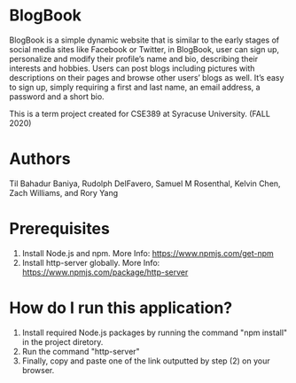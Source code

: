 # BlogBook

BlogBook is a simple dynamic website that is similar to the early stages of social media sites like Facebook or Twitter, in BlogBook, user can sign up, personalize and modify their profile’s name and bio, describing their interests and hobbies. Users can post blogs including pictures with descriptions on their pages and browse other users’ blogs as well. It’s easy to sign up, simply requiring a first and last name, an email address, a password and a short bio.

This is a term project created for CSE389 at Syracuse University. (FALL 2020)

# Authors
Til Bahadur Baniya, Rudolph DelFavero, Samuel M Rosenthal, Kelvin Chen, Zach Williams, and Rory Yang

# Prerequisites
  1. Install Node.js and npm. More Info: https://www.npmjs.com/get-npm
  2. Install http-server globally. More Info: https://www.npmjs.com/package/http-server
  
  
# How do I run this application?
1. Install required Node.js packages by running the command "npm install" in the project diretory.
2. Run the command "http-server" 
3. Finally, copy and paste one of the link outputted by step (2) on your browser.

